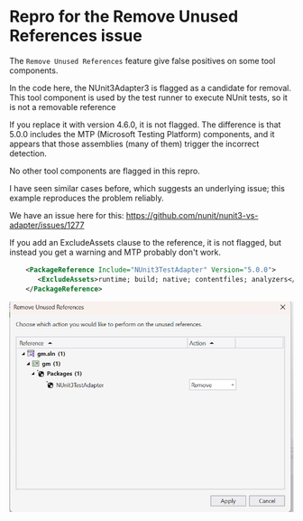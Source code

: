 ﻿# Repro for the Remove Unused References issue

The `Remove Unused References` feature give false positives on some tool components. 

In the code here, the NUnit3Adapter3 is flagged as a candidate for removal.
This tool component is used by the test runner to execute NUnit tests, so it is not a removable reference

If you replace it with version 4.6.0, it is not flagged.
The difference is that 5.0.0 includes the MTP (Microsoft Testing Platform) components, 
and it appears that those assemblies (many of them) trigger the incorrect detection.

No other tool components are flagged in this repro.

I have seen similar cases before, which suggests an underlying issue; this example reproduces the problem reliably.

We have an issue here for this: https://github.com/nunit/nunit3-vs-adapter/issues/1277

If you add an ExcludeAssets clause to the reference, it is not flagged, but instead you get a warning and MTP probably don't work.

```xml
    <PackageReference Include="NUnit3TestAdapter" Version="5.0.0">
       <ExcludeAssets>runtime; build; native; contentfiles; analyzers</ExcludeAssets>  
    </PackageReference>
```

![](RUR.png)
